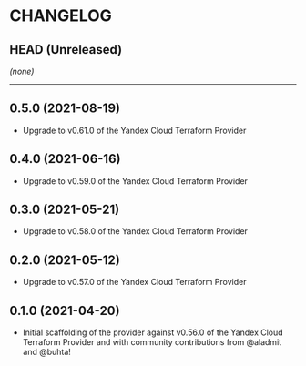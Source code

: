 CHANGELOG
=========

## HEAD (Unreleased)
_(none)_

---

## 0.5.0 (2021-08-19)
* Upgrade to v0.61.0 of the Yandex Cloud Terraform Provider

## 0.4.0 (2021-06-16)
* Upgrade to v0.59.0 of the Yandex Cloud Terraform Provider

## 0.3.0 (2021-05-21)
* Upgrade to v0.58.0 of the Yandex Cloud Terraform Provider

## 0.2.0 (2021-05-12)
* Upgrade to v0.57.0 of the Yandex Cloud Terraform Provider

## 0.1.0 (2021-04-20)
* Initial scaffolding of the provider against v0.56.0 of the Yandex Cloud Terraform Provider and with community
  contributions from @aladmit and @buhta!
